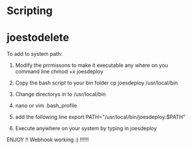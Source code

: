 # Scripting
# joestodelete


To add to system path:


1. Modify the prrmissons to make it executable any where on you command line
   chmod +x joesdeploy

2. Copy the bash script to your bin folder
    cp joesdeploy /usr/local/bin

3. Change directorys in to 
    /usr/local/bin

3. nano or vim .bash_profile

4. add the following line
    export PATH="/usr/local/bin/joesdeploy:$PATH"

5. Execute anywhere on your system by typing in joesdeploy

ENJOY
!!
Webhook working :)   !!!!!!




